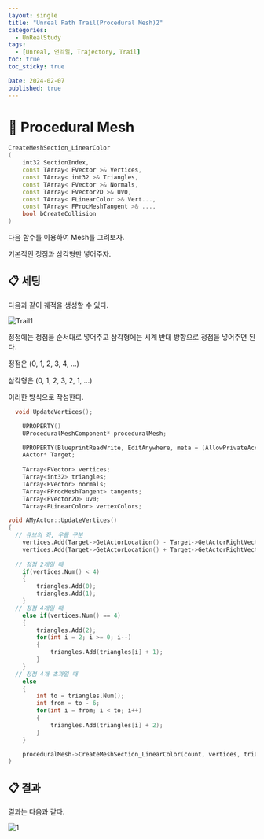 ```yaml
---
layout: single
title: "Unreal Path Trail(Procedural Mesh)2"
categories:
  - UnRealStudy
tags:
  - [Unreal, 언리얼, Trajectory, Trail]
toc: true
toc_sticky: true

Date: 2024-02-07
published: true
---
```


# 📌 Procedural Mesh
```cpp
CreateMeshSection_LinearColor
(
    int32 SectionIndex,
    const TArray< FVector >& Vertices,
    const TArray< int32 >& Triangles,
    const TArray< FVector >& Normals,
    const TArray< FVector2D >& UV0,
    const TArray< FLinearColor >& Vert...,
    const TArray< FProcMeshTangent >& ...,
    bool bCreateCollision
)
```
다음 함수를 이용하여 Mesh를 그려보자.

기본적인 정점과 삼각형만 넣어주자.

## 📋 세팅
다음과 같이 궤적을 생성할 수 있다.

![Trail1](https://github.com/GonoBae/GonoBae.github.io/assets/87271529/83e99217-db34-4688-8063-bbdb6a5411fe)

정점에는 정점을 순서대로 넣어주고 삼각형에는 시계 반대 방향으로 정점을 넣어주면 된다.

정점은 (0, 1, 2, 3, 4, ...)

삼각형은 (0, 1, 2, 3, 2, 1, ...)

이러한 방식으로 작성한다.

```cpp
  void UpdateVertices();

	UPROPERTY()
	UProceduralMeshComponent* proceduralMesh;

	UPROPERTY(BlueprintReadWrite, EditAnywhere, meta = (AllowPrivateAccess = true))
	AActor* Target;
	
	TArray<FVector> vertices;
	TArray<int32> triangles;
	TArray<FVector> normals;
	TArray<FProcMeshTangent> tangents;
	TArray<FVector2D> uv0;
	TArray<FLinearColor> vertexColors;
```

```cpp
void AMyActor::UpdateVertices()
{
  // 큐브의 좌, 우를 구분
	vertices.Add(Target->GetActorLocation() - Target->GetActorRightVector() * 50);
	vertices.Add(Target->GetActorLocation() + Target->GetActorRightVector() * 50);
	
  // 정점 2개일 때
	if(vertices.Num() < 4)
	{
		triangles.Add(0);
		triangles.Add(1);
	}
  // 정점 4개일 때
	else if(vertices.Num() == 4)
	{
		triangles.Add(2);
		for(int i = 2; i >= 0; i--)
		{
			triangles.Add(triangles[i] + 1);
		}
	}
  // 정점 4개 초과일 때
	else
	{
		int to = triangles.Num();
		int from = to - 6;
		for(int i = from; i < to; i++)
		{
			triangles.Add(triangles[i] + 2);
		}
	}

	proceduralMesh->CreateMeshSection_LinearColor(count, vertices, triangles, normals, uv0, vertexColors, tangents, true);
}
```

## 📋 결과
결과는 다음과 같다.

![1](https://github.com/GonoBae/GonoBae.github.io/assets/87271529/3baae9b3-fca9-4d7f-b695-e189d21cfef8)